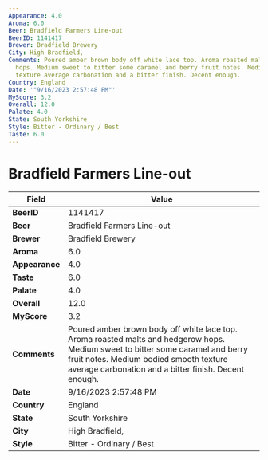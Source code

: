 ```yaml
---
Appearance: 4.0
Aroma: 6.0
Beer: Bradfield Farmers Line-out
BeerID: 1141417
Brewer: Bradfield Brewery
City: High Bradfield,
Comments: Poured amber brown body off white lace top. Aroma roasted malts and hedgerow
  hops. Medium sweet to bitter some caramel and berry fruit notes. Medium bodied smooth
  texture average carbonation and a bitter finish. Decent enough.
Country: England
Date: '"9/16/2023 2:57:48 PM"'
MyScore: 3.2
Overall: 12.0
Palate: 4.0
State: South Yorkshire
Style: Bitter - Ordinary / Best
Taste: 6.0
---
```


# Bradfield Farmers Line-out

| Field         | Value |
|---------------|-------|
| **BeerID** | 1141417 |
| **Beer** | Bradfield Farmers Line-out |
| **Brewer** | Bradfield Brewery |
| **Aroma** | 6.0 |
| **Appearance** | 4.0 |
| **Taste** | 6.0 |
| **Palate** | 4.0 |
| **Overall** | 12.0 |
| **MyScore** | 3.2 |
| **Comments** | Poured amber brown body off white lace top. Aroma roasted malts and hedgerow hops. Medium sweet to bitter some caramel and berry fruit notes. Medium bodied smooth texture average carbonation and a bitter finish. Decent enough. |
| **Date** | 9/16/2023 2:57:48 PM |
| **Country** | England |
| **State** | South Yorkshire |
| **City** | High Bradfield, |
| **Style** | Bitter - Ordinary / Best |
